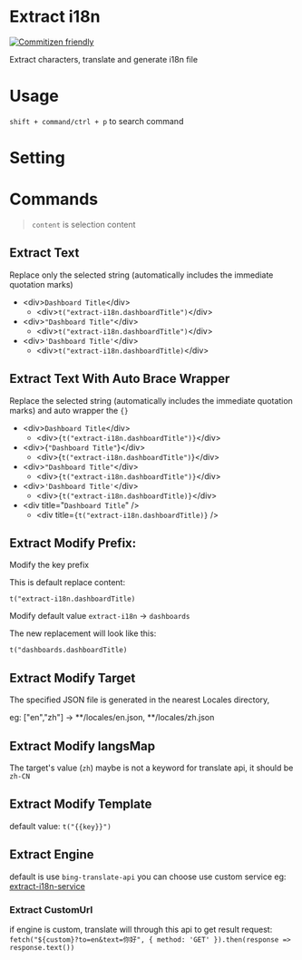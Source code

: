 # Extract i18n

[![Commitizen friendly](https://img.shields.io/badge/commitizen-friendly-brightgreen.svg)](http://commitizen.github.io/cz-cli/)

Extract characters, translate and generate i18n file

# Usage

`shift + command/ctrl + p` to search command

# Setting

# Commands

> `content` is selection content

## Extract Text

Replace only the selected string (automatically includes the immediate quotation marks)

- &lt;div&gt;`Dashboard Title`&lt;/div&gt;
  - &lt;div&gt;`t("extract-i18n.dashboardTitle")`&lt;/div&gt;
- &lt;div&gt;`"Dashboard Title"`&lt;/div&gt;
  - &lt;div&gt;`t("extract-i18n.dashboardTitle")`&lt;/div&gt;
- &lt;div&gt;`'Dashboard Title'`&lt;/div&gt;
  - &lt;div&gt;`t("extract-i18n.dashboardTitle)`&lt;/div&gt;

## Extract Text With Auto Brace Wrapper

Replace the selected string (automatically includes the immediate quotation marks) and auto wrapper the `{}`

- &lt;div&gt;`Dashboard Title`&lt;/div&gt;
  - &lt;div&gt;`{t("extract-i18n.dashboardTitle")}`&lt;/div&gt;
- &lt;div&gt;{`"Dashboard Title"`}&lt;/div&gt;
  - &lt;div&gt;{`t("extract-i18n.dashboardTitle")`}&lt;/div&gt;
- &lt;div&gt;`"Dashboard Title"`&lt;/div&gt;
  - &lt;div&gt;`{t("extract-i18n.dashboardTitle")}`&lt;/div&gt;
- &lt;div&gt;`'Dashboard Title'`&lt;/div&gt;
  - &lt;div&gt;`{t("extract-i18n.dashboardTitle)}`&lt;/div&gt;
- &lt;div title="`Dashboard Title`" /&gt;
  - &lt;div title=`{t("extract-i18n.dashboardTitle)}` /&gt;

## Extract Modify Prefix:

Modify the key prefix

This is default replace content:

```
t("extract-i18n.dashboardTitle)
```

Modify default value `extract-i18n` -> `dashboards`

The new replacement will look like this:

```
t("dashboards.dashboardTitle)
```

## Extract Modify Target

The specified JSON file is generated in the nearest Locales directory,

eg: ["en","zh"] -> **/locales/en.json, **/locales/zh.json

## Extract Modify langsMap

The target's value (`zh`) maybe is not a keyword for translate api, it should be `zh-CN`

## Extract Modify Template

default value: `t("{{key}}")`

## Extract Engine

default is use `bing-translate-api`
you can choose use custom service eg: [extract-i18n-service](https://github.com/heruiwoniou/extract-i18n-server)

### Extract CustomUrl

if engine is custom, translate will through this api to get result
request: `fetch("${custom}?to=en&text=你好", { method: 'GET' }).then(response => response.text())`

